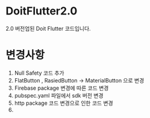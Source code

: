 # DoitFlutter2.0
2.0 버전업된 Doit Flutter 코드입니다.


# 변경사항

1. Null Safety 코드 추가
2. FlatButton , RasiedButton -> MaterialButton 으로 변경
3. Firebase package 변경에 따른 코드 변경
4. pubspec.yaml 파일에서 sdk 버전 변경
5. http package 코드 변경으로 인한 코드 변경
6. 
